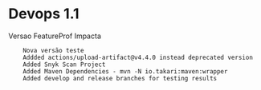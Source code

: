 # Devops 1.1
Versao FeatureProf Impacta

```
    Nova versão teste
    Addded actions/upload-artifact@v4.4.0 instead deprecated version
    Added Snyk Scan Project
    Added Maven Dependencies - mvn -N io.takari:maven:wrapper
    Added develop and release branches for testing results

```


